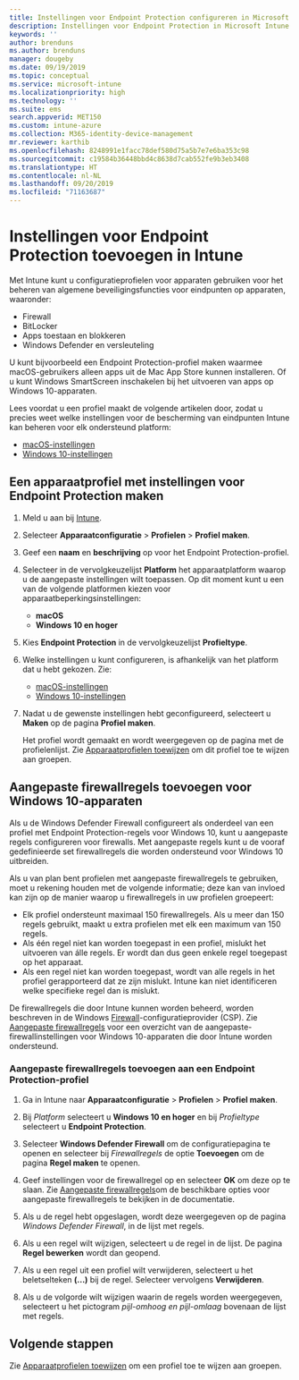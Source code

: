 ```yaml
---
title: Instellingen voor Endpoint Protection configureren in Microsoft Intune - Azure | Microsoft Docs
description: Instellingen voor Endpoint Protection in Microsoft Intune maken wanneer u een profiel voor een macOS- of Windows 10-apparaat maakt.
keywords: ''
author: brenduns
ms.author: brenduns
manager: dougeby
ms.date: 09/19/2019
ms.topic: conceptual
ms.service: microsoft-intune
ms.localizationpriority: high
ms.technology: ''
ms.suite: ems
search.appverid: MET150
ms.custom: intune-azure
ms.collection: M365-identity-device-management
mr.reviewer: karthib
ms.openlocfilehash: 8248991e1facc78def580d75a5b7e7e6ba353c98
ms.sourcegitcommit: c19584b36448bbd4c8638d7cab552fe9b3eb3408
ms.translationtype: HT
ms.contentlocale: nl-NL
ms.lasthandoff: 09/20/2019
ms.locfileid: "71163687"
---
```

# <a name="add-endpoint-protection-settings-in-intune"></a>Instellingen voor Endpoint Protection toevoegen in Intune  

Met Intune kunt u configuratieprofielen voor apparaten gebruiken voor het beheren van algemene beveiligingsfuncties voor eindpunten op apparaten, waaronder:  
- Firewall   
- BitLocker  
- Apps toestaan en blokkeren  
- Windows Defender en versleuteling  

U kunt bijvoorbeeld een Endpoint Protection-profiel maken waarmee macOS-gebruikers alleen apps uit de Mac App Store kunnen installeren. Of u kunt Windows SmartScreen inschakelen bij het uitvoeren van apps op Windows 10-apparaten.  

Lees voordat u een profiel maakt de volgende artikelen door, zodat u precies weet welke instellingen voor de bescherming van eindpunten Intune kan beheren voor elk ondersteund platform:  
   - [macOS-instellingen](endpoint-protection-macos.md)  
   - [Windows 10-instellingen](endpoint-protection-windows-10.md)  

## <a name="create-a-device-profile-containing-endpoint-protection-settings"></a>Een apparaatprofiel met instellingen voor Endpoint Protection maken  

1. Meld u aan bij [Intune](https://go.microsoft.com/fwlink/?linkid=2090973).  
3. Selecteer **Apparaatconfiguratie** > **Profielen** > **Profiel maken**.  
4. Geef een **naam** en **beschrijving** op voor het Endpoint Protection-profiel.  
5. Selecteer in de vervolgkeuzelijst **Platform** het apparaatplatform waarop u de aangepaste instellingen wilt toepassen. Op dit moment kunt u een van de volgende platformen kiezen voor apparaatbeperkingsinstellingen:  
   - **macOS**  
   - **Windows 10 en hoger**  
6. Kies **Endpoint Protection** in de vervolgkeuzelijst **Profieltype**.  
7. Welke instellingen u kunt configureren, is afhankelijk van het platform dat u hebt gekozen. Zie:  
   - [macOS-instellingen](endpoint-protection-macos.md)  
   - [Windows 10-instellingen](endpoint-protection-windows-10.md)  

8. Nadat u de gewenste instellingen hebt geconfigureerd, selecteert u **Maken** op de pagina **Profiel maken**.  

   Het profiel wordt gemaakt en wordt weergegeven op de pagina met de profielenlijst. Zie [Apparaatprofielen toewijzen](device-profile-assign.md) om dit profiel toe te wijzen aan groepen.  

## <a name="add-custom-firewall-rules-for-windows-10-devices"></a>Aangepaste firewallregels toevoegen voor Windows 10-apparaten  

Als u de Windows Defender Firewall configureert als onderdeel van een profiel met Endpoint Protection-regels voor Windows 10, kunt u aangepaste regels configureren voor firewalls. Met aangepaste regels kunt u de vooraf gedefinieerde set firewallregels die worden ondersteund voor Windows 10 uitbreiden.  

Als u van plan bent profielen met aangepaste firewallregels te gebruiken, moet u rekening houden met de volgende informatie; deze kan van invloed kan zijn op de manier waarop u firewallregels in uw profielen groepeert:  
- Elk profiel ondersteunt maximaal 150 firewallregels. Als u meer dan 150 regels gebruikt, maakt u extra profielen met elk een maximum van 150 regels.  
- Als één regel niet kan worden toegepast in een profiel, mislukt het uitvoeren van álle regels. Er wordt dan dus geen enkele regel toegepast op het apparaat.  
- Als een regel niet kan worden toegepast, wordt van alle regels in het profiel gerapporteerd dat ze zijn mislukt. Intune kan niet identificeren welke specifieke regel dan is mislukt.  

De firewallregels die door Intune kunnen worden beheerd, worden beschreven in de Windows [Firewall]( https://docs.microsoft.com/windows/client-management/mdm/firewall-csp)-configuratieprovider (CSP). Zie [Aangepaste firewallregels](endpoint-protection-windows-10.md#firewall-rules) voor een overzicht van de aangepaste-firewallinstellingen voor Windows 10-apparaten die door Intune worden ondersteund.  

### <a name="to-add-custom-firewall-rules-to-an-endpoint-protection-profile"></a>Aangepaste firewallregels toevoegen aan een Endpoint Protection-profiel  

1. Ga in Intune naar **Apparaatconfiguratie** > **Profielen** > **Profiel maken**.  

2. Bij *Platform* selecteert u **Windows 10 en hoger** en bij *Profieltype* selecteert u **Endpoint Protection**.  

3. Selecteer **Windows Defender Firewall** om de configuratiepagina te openen en selecteer bij *Firewallregels* de optie **Toevoegen** om de pagina **Regel maken** te openen.  

4. Geef instellingen voor de firewallregel op en selecteer **OK** om deze op te slaan. Zie [Aangepaste firewallregels](endpoint-protection-windows-10.md#firewall-rules)om de beschikbare opties voor aangepaste firewallregels te bekijken in de documentatie.  

5. Als u de regel hebt opgeslagen, wordt deze weergegeven op de pagina *Windows Defender Firewall*, in de lijst met regels.  

6. Als u een regel wilt wijzigen, selecteert u de regel in de lijst. De pagina **Regel bewerken** wordt dan geopend.  

7. Als u een regel uit een profiel wilt verwijderen, selecteert u het beletselteken **(...)** bij de regel. Selecteer vervolgens **Verwijderen**.  

8. Als u de volgorde wilt wijzigen waarin de regels worden weergegeven, selecteert u het pictogram *pijl-omhoog en pijl-omlaag* bovenaan de lijst met regels.  


## <a name="next-steps"></a>Volgende stappen  

Zie [Apparaatprofielen toewijzen](device-profile-assign.md) om een profiel toe te wijzen aan groepen.  
